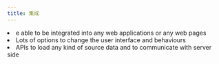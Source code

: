 ```yaml
---
title: 集成
---
```

<li>e able to be integrated into any web applications or any web pages</li>
<li>Lots of options to change the user interface and behaviours</li>
<li>APIs to load any kind of source data and to communicate with server side</li>
